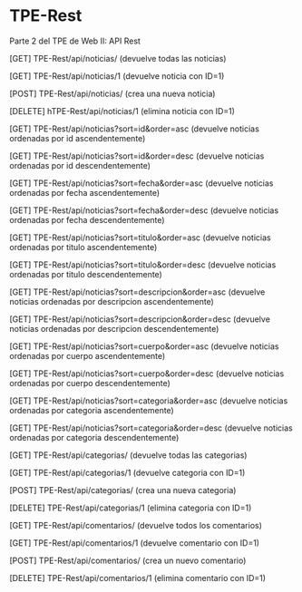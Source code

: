# TPE-Rest
Parte 2 del TPE de Web II: API Rest




[GET] TPE-Rest/api/noticias/ (devuelve todas las noticias)

[GET] TPE-Rest/api/noticias/1 (devuelve noticia con ID=1)

[POST] TPE-Rest/api/noticias/ (crea una nueva noticia)

[DELETE] hTPE-Rest/api/noticias/1 (elimina noticia con ID=1)



[GET] TPE-Rest/api/noticias?sort=id&order=asc (devuelve noticias ordenadas por id ascendentemente)

[GET] TPE-Rest/api/noticias?sort=id&order=desc (devuelve noticias ordenadas por id descendentemente)

[GET] TPE-Rest/api/noticias?sort=fecha&order=asc (devuelve noticias ordenadas por fecha ascendentemente)

[GET] TPE-Rest/api/noticias?sort=fecha&order=desc (devuelve noticias ordenadas por fecha descendentemente)

[GET] TPE-Rest/api/noticias?sort=titulo&order=asc (devuelve noticias ordenadas por titulo ascendentemente)

[GET] TPE-Rest/api/noticias?sort=titulo&order=desc (devuelve noticias ordenadas por titulo descendentemente)

[GET] TPE-Rest/api/noticias?sort=descripcion&order=asc (devuelve noticias ordenadas por descripcion ascendentemente)

[GET] TPE-Rest/api/noticias?sort=descripcion&order=desc (devuelve noticias ordenadas por descripcion descendentemente)

[GET] TPE-Rest/api/noticias?sort=cuerpo&order=asc (devuelve noticias ordenadas por cuerpo ascendentemente)

[GET] TPE-Rest/api/noticias?sort=cuerpo&order=desc (devuelve noticias ordenadas por cuerpo descendentemente)

[GET] TPE-Rest/api/noticias?sort=categoria&order=asc (devuelve noticias ordenadas por categoria ascendentemente)

[GET] TPE-Rest/api/noticias?sort=categoria&order=desc (devuelve noticias ordenadas por categoria descendentemente)



[GET] TPE-Rest/api/categorias/ (devuelve todas las categorias)

[GET] TPE-Rest/api/categorias/1 (devuelve categoria con ID=1)

[POST] TPE-Rest/api/categorias/ (crea una nueva categoria)

[DELETE] TPE-Rest/api/categorias/1 (elimina categoria con ID=1)



[GET] TPE-Rest/api/comentarios/ (devuelve todos los comentarios)

[GET] TPE-Rest/api/comentarios/1 (devuelve comentario con ID=1)

[POST] TPE-Rest/api/comentarios/ (crea un nuevo comentario)

[DELETE] TPE-Rest/api/comentarios/1 (elimina comentario con ID=1)

